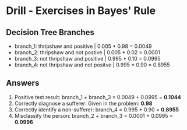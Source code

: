 # Drill - Exercises in Bayes' Rule

## Decision Tree Branches

* branch_1: thripshaw and positive | 0.005 * 0.98 = 0.0049
* branch_2: thripshaw and not postive | 0.005 * 0.02 = 0.0001
* branch_3: not thripshaw and positive | 0.995 * 0.10 = 0.0995
* branch_4: not thripshaw and not positve | 0.995 * 0.90 = 0.8955

## Answers

1. Positive test result: branch_1 + branch_3 = 0.0049 + 0.0995 = __0.1044__
2. Correctly diagnose a sufferer: Given in the problem: __0.98__
3. Correctly identify a non-sufferer: branch_4 = 0.995 * 0.90 = __0.8955__
4. Misclassify the person: branch_2 + branch_3 = 0.0001 + 0.0995 = __0.0996__